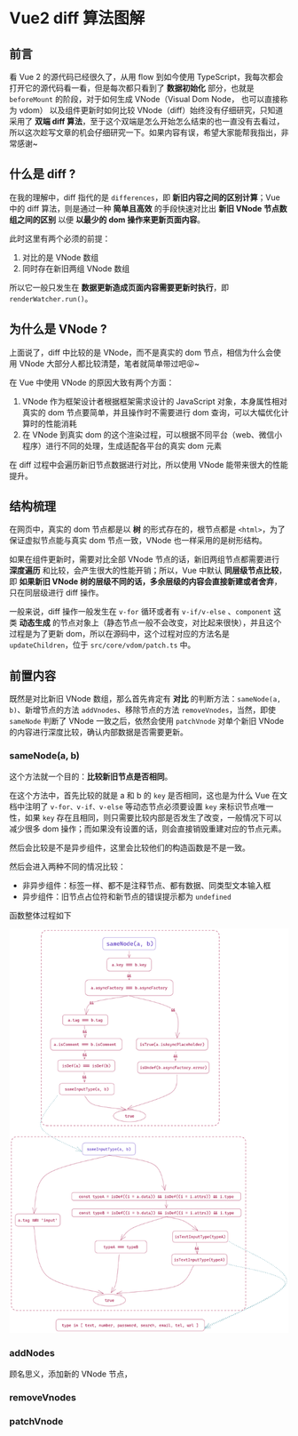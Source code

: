 # Vue2 diff 算法图解

## 前言

看 Vue 2 的源代码已经很久了，从用 flow 到如今使用 TypeScript，我每次都会打开它的源代码看一看，但是每次都只看到了 **数据初始化** 部分，也就是 `beforeMount` 的阶段，对于如何生成 VNode（Visual Dom Node， 也可以直接称为 vdom） 以及组件更新时如何比较 VNode（diff）始终没有仔细研究，只知道采用了 **双端 diff 算法**，至于这个双端是怎么开始怎么结束的也一直没有去看过，所以这次趁写文章的机会仔细研究一下。如果内容有误，希望大家能帮我指出，非常感谢~

## 什么是 diff ?

在我的理解中，diff 指代的是 `differences`，即 **新旧内容之间的区别计算**；Vue 中的 diff 算法，则是通过一种 **简单且高效** 的手段快速对比出 **新旧 VNode 节点数组之间的区别** 以便 **以最少的 dom 操作来更新页面内容**。

此时这里有两个必须的前提：

1. 对比的是 VNode 数组
2. 同时存在新旧两组 VNode 数组

所以它一般只发生在 **数据更新造成页面内容需要更新时执行**，即 `renderWatcher.run()`。

## 为什么是 VNode ?

上面说了，diff 中比较的是 VNode，而不是真实的 dom 节点，相信为什么会使用 VNode 大部分人都比较清楚，笔者就简单带过吧😝~

在 Vue 中使用 VNode 的原因大致有两个方面：

1. VNode 作为框架设计者根据框架需求设计的 JavaScript 对象，本身属性相对真实的 dom 节点要简单，并且操作时不需要进行 dom 查询，可以大幅优化计算时的性能消耗
2. 在 VNode 到真实 dom 的这个渲染过程，可以根据不同平台（web、微信小程序）进行不同的处理，生成适配各平台的真实 dom 元素

在 diff 过程中会遍历新旧节点数据进行对比，所以使用 VNode 能带来很大的性能提升。

## 结构梳理

在网页中，真实的 dom 节点都是以 **树** 的形式存在的，根节点都是 `<html>`，为了保证虚拟节点能与真实 dom 节点一致，VNode 也一样采用的是树形结构。

如果在组件更新时，需要对比全部 VNode 节点的话，新旧两组节点都需要进行 **深度遍历** 和比较，会产生很大的性能开销；所以，Vue 中默认 **同层级节点比较**，即 **如果新旧 VNode 树的层级不同的话，多余层级的内容会直接新建或者舍弃**，只在同层级进行 diff 操作。

一般来说，diff 操作一般发生在 `v-for` 循环或者有 `v-if/v-else` 、`component` 这类 **动态生成** 的节点对象上（静态节点一般不会改变，对比起来很快），并且这个过程是为了更新 dom，所以在源码中，这个过程对应的方法名是 `updateChildren`，位于 `src/core/vdom/patch.ts` 中。

## 前置内容

既然是对比新旧 VNode 数组，那么首先肯定有 **对比** 的判断方法：`sameNode(a, b)`、新增节点的方法 `addVnodes`、移除节点的方法 `removeVnodes`，当然，即使 `sameNode` 判断了 VNode 一致之后，依然会使用 `patchVnode` 对单个新旧 VNode 的内容进行深度比较，确认内部数据是否需要更新。

### sameNode(a, b)

这个方法就一个目的：**比较新旧节点是否相同**。

在这个方法中，首先比较的就是 a 和 b 的 `key` 是否相同，这也是为什么 Vue 在文档中注明了 `v-for、v-if、v-else` 等动态节点必须要设置 `key` 来标识节点唯一性，如果 `key` 存在且相同，则只需要比较内部是否发生了改变，一般情况下可以减少很多 dom 操作；而如果没有设置的话，则会直接销毁重建对应的节点元素。

然后会比较是不是异步组件，这里会比较他们的构造函数是不是一致。

然后会进入两种不同的情况比较：

- 非异步组件：标签一样、都不是注释节点、都有数据、同类型文本输入框
- 异步组件：旧节点占位符和新节点的错误提示都为 `undefined`

函数整体过程如下

![image-20230315153803745](./docs-images/diff%20%E5%9B%BE%E8%A7%A3/image-20230315153803745.png)

### addNodes

顾名思义，添加新的 VNode 节点，



### removeVnodes





### patchVnode

